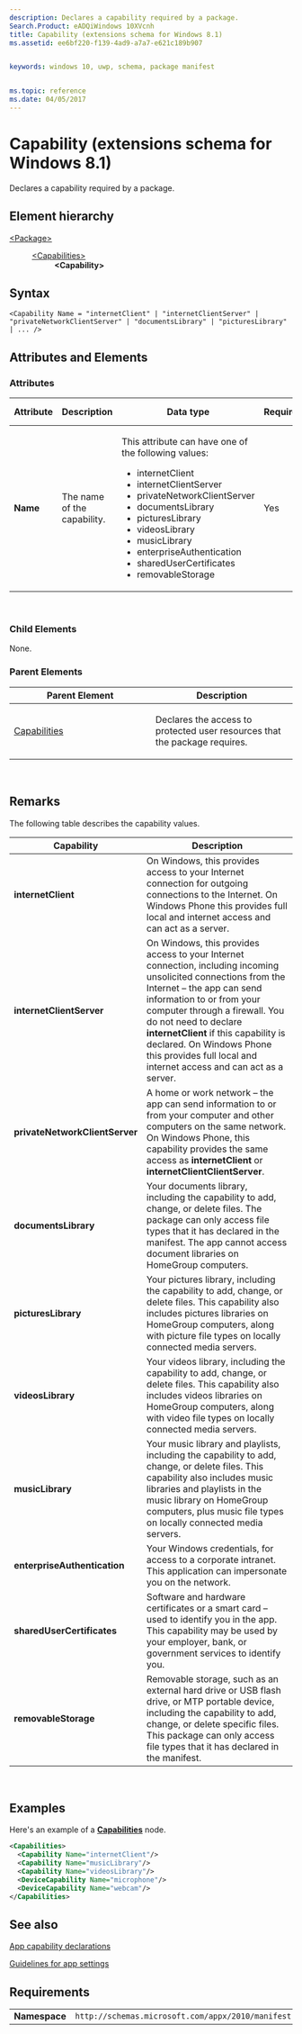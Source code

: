 ```yaml
---
description: Declares a capability required by a package.
Search.Product: eADQiWindows 10XVcnh
title: Capability (extensions schema for Windows 8.1)
ms.assetid: ee6bf220-f139-4ad9-a7a7-e621c189b907


keywords: windows 10, uwp, schema, package manifest


ms.topic: reference
ms.date: 04/05/2017
---
```


# Capability (extensions schema for Windows 8.1)




Declares a capability required by a package.

## Element hierarchy

<dl>
<dt><a href="element-package.md">&lt;Package&gt;</a></dt>
<dd>
<dl>
<dt><a href="element-capabilities.md">&lt;Capabilities&gt;</a></dt>
<dd><b>&lt;Capability&gt;</b></dd>
</dl>
</dd>
</dl>

## Syntax

``` syntax
<Capability Name = "internetClient" | "internetClientServer" | "privateNetworkClientServer" | "documentsLibrary" | "picturesLibrary" | ... />
```

## Attributes and Elements


### Attributes

<table>
<colgroup>
<col width="20%" />
<col width="20%" />
<col width="20%" />
<col width="20%" />
<col width="20%" />
</colgroup>
<thead>
<tr class="header">
<th>Attribute</th>
<th>Description</th>
<th>Data type</th>
<th>Required</th>
<th>Default value</th>
</tr>
</thead>
<tbody>
<tr class="odd">
<td><strong>Name</strong></td>
<td><p>The name of the capability.</p></td>
<td><p>This attribute can have one of the following values:</p>
<ul>
<li>internetClient</li>
<li>internetClientServer</li>
<li>privateNetworkClientServer</li>
<li>documentsLibrary</li>
<li>picturesLibrary</li>
<li>videosLibrary</li>
<li>musicLibrary</li>
<li>enterpriseAuthentication</li>
<li>sharedUserCertificates</li>
<li>removableStorage</li>
</ul></td>
<td>Yes</td>
<td></td>
</tr>
</tbody>
</table>

 

### Child Elements

None.

### Parent Elements

<table>
<colgroup>
<col width="50%" />
<col width="50%" />
</colgroup>
<thead>
<tr class="header">
<th>Parent Element</th>
<th>Description</th>
</tr>
</thead>
<tbody>
<tr class="odd">
<td><a href="element-capabilities.md">Capabilities</a> </td>
<td><p>Declares the access to protected user resources that the package requires.</p></td>
</tr>
</tbody>
</table>

 

## Remarks

The following table describes the capability values.

| Capability                     | Description                                                                                                                                                                                                                                                                                                                                                                 |
|--------------------------------|-----------------------------------------------------------------------------------------------------------------------------------------------------------------------------------------------------------------------------------------------------------------------------------------------------------------------------------------------------------------------------|
| **internetClient**             | On Windows, this provides access to your Internet connection for outgoing connections to the Internet. On Windows Phone this provides full local and internet access and can act as a server.                                                                                                                                                                               |
| **internetClientServer**       | On Windows, this provides access to your Internet connection, including incoming unsolicited connections from the Internet – the app can send information to or from your computer through a firewall. You do not need to declare **internetClient** if this capability is declared. On Windows Phone this provides full local and internet access and can act as a server. |
| **privateNetworkClientServer** | A home or work network – the app can send information to or from your computer and other computers on the same network. On Windows Phone, this capability provides the same access as **internetClient** or **internetClientClientServer**.                                                                                                                                 |
| **documentsLibrary**           | Your documents library, including the capability to add, change, or delete files. The package can only access file types that it has declared in the manifest. The app cannot access document libraries on HomeGroup computers.                                                                                                                                             |
| **picturesLibrary**            | Your pictures library, including the capability to add, change, or delete files. This capability also includes pictures libraries on HomeGroup computers, along with picture file types on locally connected media servers.                                                                                                                                                 |
| **videosLibrary**              | Your videos library, including the capability to add, change, or delete files. This capability also includes videos libraries on HomeGroup computers, along with video file types on locally connected media servers.                                                                                                                                                       |
| **musicLibrary**               | Your music library and playlists, including the capability to add, change, or delete files. This capability also includes music libraries and playlists in the music library on HomeGroup computers, plus music file types on locally connected media servers.                                                                                                              |
| **enterpriseAuthentication**   | Your Windows credentials, for access to a corporate intranet. This application can impersonate you on the network.                                                                                                                                                                                                                                                          |
| **sharedUserCertificates**     | Software and hardware certificates or a smart card – used to identify you in the app. This capability may be used by your employer, bank, or government services to identify you.                                                                                                                                                                                           |
| **removableStorage**           | Removable storage, such as an external hard drive or USB flash drive, or MTP portable device, including the capability to add, change, or delete specific files. This package can only access file types that it has declared in the manifest.                                                                                                                              |

 

## Examples

Here's an example of a [**Capabilities**](../appxmanifestschema/element-capabilities.md) node.

```XML
<Capabilities>
  <Capability Name="internetClient"/>
  <Capability Name="musicLibrary"/>
  <Capability Name="videosLibrary"/>
  <DeviceCapability Name="microphone"/>
  <DeviceCapability Name="webcam"/>
</Capabilities>
```

## See also


[App capability declarations](/previous-versions/windows/apps/hh464936(v=win.10))

[Guidelines for app settings](/windows/uwp/design/app-settings/guidelines-for-app-settings)

## Requirements

|               |                                                             |
|---------------|-------------------------------------------------------------|
| **Namespace** | `http://schemas.microsoft.com/appx/2010/manifest` |

 

 
